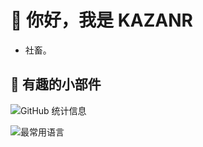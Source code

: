 # 👋 你好，我是 KAZANR

- 社畜。

## 🎨 有趣的小部件
![GitHub 统计信息](https://github-readme-stats.vercel.app/api?username=KAZANR&show_icons=true&theme=radical)

![最常用语言](https://github-readme-stats.vercel.app/api/top-langs/?username=KAZANR&layout=compact&theme=radical)
